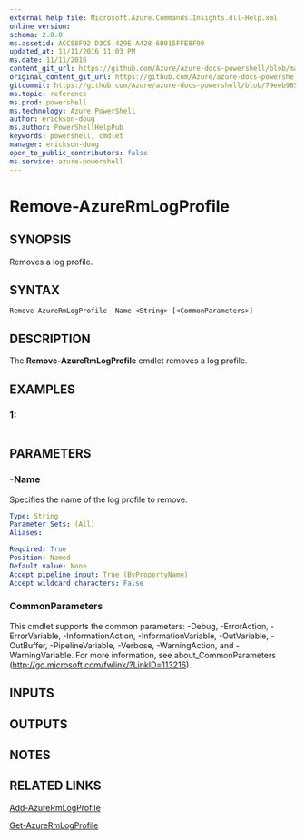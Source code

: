 ```yaml
---
external help file: Microsoft.Azure.Commands.Insights.dll-Help.xml
online version: 
schema: 2.0.0
ms.assetid: ACC58F92-D3C5-429E-A428-6B015FFE8F90
updated_at: 11/11/2016 11:03 PM
ms.date: 11/11/2016
content_git_url: https://github.com/Azure/azure-docs-powershell/blob/master/azureps-cmdlets-docs/ResourceManager/AzureRM.Insights/v2.2.0/Remove-AzureRmLogProfile.md
original_content_git_url: https://github.com/Azure/azure-docs-powershell/blob/master/azureps-cmdlets-docs/ResourceManager/AzureRM.Insights/v2.2.0/Remove-AzureRmLogProfile.md
gitcommit: https://github.com/Azure/azure-docs-powershell/blob/79eeb985ea480979357fb4695832a0c3d29a48bf/azureps-cmdlets-docs/ResourceManager/AzureRM.Insights/v2.2.0/Remove-AzureRmLogProfile.md
ms.topic: reference
ms.prod: powershell
ms.technology: Azure PowerShell
author: erickson-doug
ms.author: PowerShellHelpPub
keywords: powershell, cmdlet
manager: erickson-doug
open_to_public_contributors: false
ms.service: azure-powershell
---
```


# Remove-AzureRmLogProfile

## SYNOPSIS
Removes a log profile.

## SYNTAX

```
Remove-AzureRmLogProfile -Name <String> [<CommonParameters>]
```

## DESCRIPTION
The **Remove-AzureRmLogProfile** cmdlet removes a log profile.

## EXAMPLES

### 1:
```

```

## PARAMETERS

### -Name
Specifies the name of the log profile to remove.

```yaml
Type: String
Parameter Sets: (All)
Aliases: 

Required: True
Position: Named
Default value: None
Accept pipeline input: True (ByPropertyName)
Accept wildcard characters: False
```

### CommonParameters
This cmdlet supports the common parameters: -Debug, -ErrorAction, -ErrorVariable, -InformationAction, -InformationVariable, -OutVariable, -OutBuffer, -PipelineVariable, -Verbose, -WarningAction, and -WarningVariable. For more information, see about_CommonParameters (http://go.microsoft.com/fwlink/?LinkID=113216).

## INPUTS

## OUTPUTS

## NOTES

## RELATED LINKS

[Add-AzureRmLogProfile](xref:ResourceManager/AzureRM.Insights/v2.2.0/Add-AzureRmLogProfile.md)

[Get-AzureRmLogProfile](xref:ResourceManager/AzureRM.Insights/v2.2.0/Get-AzureRmLogProfile.md)


